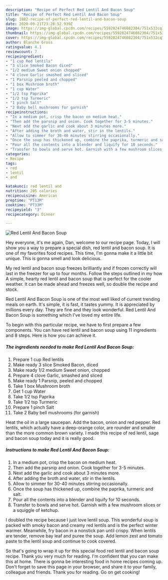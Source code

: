 ```yaml
---
description: "Recipe of Perfect Red Lentil And Bacon Soup"
title: "Recipe of Perfect Red Lentil And Bacon Soup"
slug: 1882-recipe-of-perfect-red-lentil-and-bacon-soup
date: 2020-09-21T23:28:52.939Z
image: https://img-global.cpcdn.com/recipes/5592824746082304/751x532cq70/red-lentil-and-bacon-soup-recipe-main-photo.jpg
thumbnail: https://img-global.cpcdn.com/recipes/5592824746082304/751x532cq70/red-lentil-and-bacon-soup-recipe-main-photo.jpg
cover: https://img-global.cpcdn.com/recipes/5592824746082304/751x532cq70/red-lentil-and-bacon-soup-recipe-main-photo.jpg
author: Blanche Gross
ratingvalue: 4.1
reviewcount: 7
recipeingredient:
- "1 cup Red lentils"
- "3 slice Smoked Bacon diced"
- "1/2 medium Sweet onion chopped"
- "4 clove Garlic smashed and sliced"
- "1 Parsnip peeled and chopped"
- "1 box Mushroom broth"
- "1 cup Water"
- "1/2 tsp Paprika"
- "1/2 tsp Turmeric"
- "1 pinch Salt"
- "2 Baby bell mushrooms for garnish"
recipeinstructions:
- "In a medium pot, crisp the bacon on medium heat."
- "Then add the parsnip and onion. Cook together for 3-5 minutes."
- "Next add the garlic and cook about 3 minutes more."
- "After adding the broth and water, stir in the lentils."
- "Allow to simmer for 30-40 minutes stirring occasionally."
- "Once the soup has thickened up, combine the paprika, turmeric and salt."
- "Pour all the contents into a blender and liquify for 10 seconds."
- "Transfer to bowls and serve hot. Garnish with a few mushroom slices or a squiggle of ketchup."
categories:
- Recipe
tags:
- red
- lentil
- and

katakunci: red lentil and 
nutrition: 205 calories
recipecuisine: American
preptime: "PT13M"
cooktime: "PT33M"
recipeyield: "3"
recipecategory: Dinner

---
```



![Red Lentil And Bacon Soup](https://img-global.cpcdn.com/recipes/5592824746082304/751x532cq70/red-lentil-and-bacon-soup-recipe-main-photo.jpg)

Hey everyone, it's me again, Dan, welcome to our recipe page. Today, I will show you a way to prepare a special dish, red lentil and bacon soup. It is one of my favorites food recipes. This time, I'm gonna make it a little bit unique. This is gonna smell and look delicious.

My red lentil and bacon soup freezes brilliantly and if frozen correctly will last in the freezer for up to four months. Follow the steps outlined in my how A simple, hearty red lentil and bacon soup that is perfect for the cooler weather. It can be made ahead and freezes well, so double the recipe and stock.

Red Lentil And Bacon Soup is one of the most well liked of current trending meals on earth. It's simple, it is fast, it tastes yummy. It is appreciated by millions every day. They are fine and they look wonderful. Red Lentil And Bacon Soup is something which I've loved my entire life.


To begin with this particular recipe, we have to first prepare a few components. You can have red lentil and bacon soup using 11 ingredients and 8 steps. Here is how you can achieve it.

<!--inarticleads1-->

##### The ingredients needed to make Red Lentil And Bacon Soup:

1. Prepare 1 cup Red lentils
1. Make ready 3 slice Smoked Bacon, diced
1. Make ready 1/2 medium Sweet onion, chopped
1. Prepare 4 clove Garlic, smashed and sliced
1. Make ready 1 Parsnip, peeled and chopped
1. Take 1 box Mushroom broth
1. Get 1 cup Water
1. Take 1/2 tsp Paprika
1. Take 1/2 tsp Turmeric
1. Prepare 1 pinch Salt
1. Take 2 Baby bell mushrooms (for garnish)


Heat the oil in a large saucepan. Add the bacon, onion and red pepper. Red lentils, which actually have a deep-orange color, are rounder and smaller than the more common brown variety. I made this recipe of red lentil, sage and bacon soup today and it is really good. 

<!--inarticleads2-->

##### Instructions to make Red Lentil And Bacon Soup:

1. In a medium pot, crisp the bacon on medium heat.
1. Then add the parsnip and onion. Cook together for 3-5 minutes.
1. Next add the garlic and cook about 3 minutes more.
1. After adding the broth and water, stir in the lentils.
1. Allow to simmer for 30-40 minutes stirring occasionally.
1. Once the soup has thickened up, combine the paprika, turmeric and salt.
1. Pour all the contents into a blender and liquify for 10 seconds.
1. Transfer to bowls and serve hot. Garnish with a few mushroom slices or a squiggle of ketchup.


I doubled the recipe because I just love lentil soup. This wonderful soup is packed with smoky bacon and creamy red lentils and is the perfect winter warmer. Meanwhile, fry bacon in a nonstick pan until crispy. When lentils are tender, remove bay leaf and puree the soup. Add lemon zest and tomato paste to the lentil soup and continue to cook covered. 

So that's going to wrap it up for this special food red lentil and bacon soup recipe. Thank you very much for reading. I'm confident that you can make this at home. There is gonna be interesting food in home recipes coming up. Don't forget to save this page in your browser, and share it to your family, colleague and friends. Thank you for reading. Go on get cooking!
